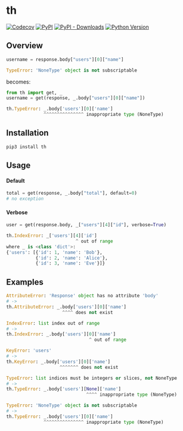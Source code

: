 # th

[![Codecov](https://img.shields.io/codecov/c/github/tsv1/th/master.svg?style=flat-square)](https://codecov.io/gh/tsv1/th)
[![PyPI](https://img.shields.io/pypi/v/th.svg?style=flat-square)](https://pypi.python.org/pypi/th/)
[![PyPI - Downloads](https://img.shields.io/pypi/dm/th?style=flat-square)](https://pypi.python.org/pypi/th/)
[![Python Version](https://img.shields.io/pypi/pyversions/th.svg?style=flat-square)](https://pypi.python.org/pypi/th/)

## Overview

```python
username = response.body["users"][0]["name"]

TypeError: 'NoneType' object is not subscriptable
```

becomes:

```python
from th import get, _
username = get(response, _.body["users"][0]["name"])

th.TypeError: _.body['users'][0]['name']
              ^^^^^^^^^^^^^^^ inappropriate type (NoneType)
```

## Installation

```sh
pip3 install th
```

## Usage

#### Default

```python
total = get(response, _.body["total"], default=0)
# no exception
```

#### Verbose

```python
user = get(response.body, _["users"][4]["id"], verbose=True)

th.IndexError: _['users'][4]['id']
                          ^ out of range
where _ is <class 'dict'>:
{'users': [{'id': 1, 'name': 'Bob'},
           {'id': 2, 'name': 'Alice'},
           {'id': 3, 'name': 'Eve'}]}
```

## Examples

```python
AttributeError: 'Response' object has no attribute 'body'
# ->
th.AttributeError: _.body['users'][0]['name']
                     ^^^^ does not exist
```
```python
IndexError: list index out of range
# ->
th.IndexError: _.body['users'][0]['name']
                               ^ out of range
```
```python
KeyError: 'users'
# ->
th.KeyError: _.body['users'][0]['name']
                    ^^^^^^^ does not exist
```
```python
TypeError: list indices must be integers or slices, not NoneType
# -> 
th.TypeError: _.body['users'][None]['name']
                              ^^^^ inappropriate type (NoneType)
```
```python
TypeError: 'NoneType' object is not subscriptable
# ->
th.TypeError: _.body['users'][0]['name']
              ^^^^^^^^^^^^^^^ inappropriate type (NoneType)
```
